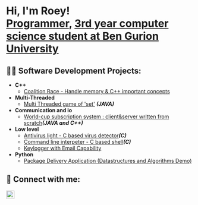 <h1>Hi, I'm Roey! <br/><a href="https://github.com/rroey128">Programmer</a>, <a href="https://www.linkedin.com/in/roeytordgeman/">3rd year computer science student at Ben Gurion University</a>

<h2>👨‍💻 Software Development Projects:</h2>

- <b>C++</b>
  - [Coalition Race - Handle memory & C++ important concepts](https://github.com/rroey128/Coalition-Race)
- <b>Multi-Threaded</b>
  - [Multi Threaded game of 'set'](https://github.com/rroey128/Multi-Threaded-set-game) <b><i>(JAVA)</b></i>
- <b>Communication and io</b>
  - [World-cup subscription system : client&server written from scratch](https://github.com/rroey128/World-Cup-subscription-system/tree/main)<b><i>(JAVA and C++)</b></i>
- <b>Low level</b>
  - [Antivirus light - C based virus detector](https://github.com/rroey128/Antivirus-light---virus-detector)<b><i>(C)</b></i>
  - [Command line interpeter - C based shell](https://github.com/rroey128/Command-line-interpeter---C-based-shell)<b><i>(C)</b></i>
  - [Keylogger with Email Capability](https://github.com/joshmadakor1/Key-Logger-With-Email)
- <b>Python</b>
  - [Package Delivery Application (Datastructures and Algorithms Demo)](https://github.com/joshmadakor1/Package-Delivery-Pathfinding-Algorithm)

<h2> 🤳 Connect with me:</h2>

[<img align="left" alt="Roey | LinkedIn" width="22px" src="https://upload.wikimedia.org/wikipedia/commons/c/ca/LinkedIn_logo_initials.png" />][linkedin]


[linkedin]: https://linkedin.com/in/roeytordgeman

